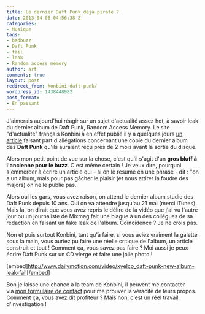 ```yaml
---
title: Le dernier Daft Punk déjà piraté ?
date: 2013-04-06 04:56:38 Z
categories:
- Musique
tags:
- badbuzz
- Daft Punk
- fail
- leak
- Random access memory
author: art
comments: true
layout: post
redirect_from: konbini-daft-punk/
wordpress_id: 1438448982
post_format:
- En passant
---
```


J'aimerais aujourd'hui réagir sur un sujet d'actualité assez hot, à savoir leak du dernier album de Daft Punk, Random Access Memory. Le site "d'actualité" français Konbini à en effet publié il y a quelques jours [un article](http://www.konbini.com/fr/music/album-daft-punk-leak-deux-mois-random-access-memories-sortie/) faisant part d'allégations concernant une copie du dernier album des **Daft Punk** qu'ils auraient reçu près de 2 mois avant la sortie du disque. <!-- more -->

Alors mon petit point de vue sur la chose, c'est qu'il s'agit d'un **gros bluff à l'ancienne pour le buzz**. C'est même certain ! Je veux dire, pourquoi s'emmerder à écrire un article qui - si on le resume en une phrase - dit : "on a un album, mais pour pas gâcher le plaisir (et nous attirer la foudre des majors) on ne le publie pas.

Alors oui les gars, vous avez raison, on attend le dernier album studio des Daft Punk depuis 10 ans. Oui on va attendre jusqu'au 21 mai (merci iTunes). Mais la, on dirait que vous avez repris le délire de la vidéo que j'ai vu l'autre jour ou un journaliste de Mixmag fait une blague à un des collègues de sa rédaction en faisant un fake leak de l'album. Coïncidence ? Je ne crois pas.

Non et puis surtout Konbini, tant qu'à faire, si vous aviez vraiment la galette sous la main, vous auriez pu faire une réelle critique de l'album, un article construit et tout ! Comment ça, vous savez pas faire ? Moi aussi je peux écrire Daft Punk sur un CD vierge et faire une jolie photo !

[embed]http://www.dailymotion.com/video/xyelco_daft-punk-new-album-leak-fail[/embed]

Bon je laisse une chance à la team de Konbini, il peuvent me contacter via [mon formulaire de contact](http://irz.fr/contact) pour me prouver la véracité de leurs propos. Comment ça, vous avez dit profiteur ? Mais non, c'est un réel travail d'investigation !


